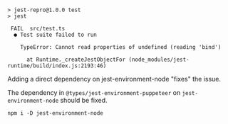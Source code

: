 ```

> jest-repro@1.0.0 test
> jest

 FAIL  src/test.ts
  ● Test suite failed to run

    TypeError: Cannot read properties of undefined (reading 'bind')

      at Runtime._createJestObjectFor (node_modules/jest-runtime/build/index.js:2193:46)
```

Adding a direct dependency on jest-environment-node "fixes" the issue.

The dependency in `@types/jest-environment-puppeteer` on `jest-environment-node` should be fixed.

`npm i -D jest-environment-node`
